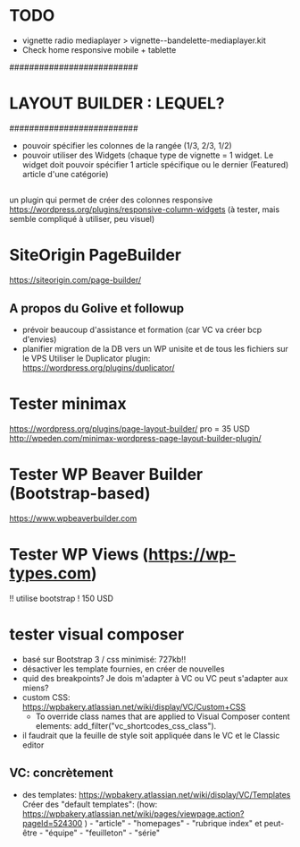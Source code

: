 # TODO

- vignette radio mediaplayer  > vignette--bandelette-mediaplayer.kit
- Check home responsive mobile + tablette

##########################
# LAYOUT BUILDER : LEQUEL?
##########################
- pouvoir spécifier les colonnes de la rangée (1/3, 2/3, 1/2)
- pouvoir utiliser des Widgets (chaque type de vignette = 1 widget. Le widget doit pouvoir spécifier 1 article spécifique ou le dernier (Featured) article d'une catégorie)

## 
un plugin qui permet de créer des colonnes responsive
https://wordpress.org/plugins/responsive-column-widgets
(à tester, mais semble compliqué à utiliser, peu visuel)

# SiteOrigin PageBuilder
https://siteorigin.com/page-builder/

		
		
## A propos du Golive et followup
- prévoir beaucoup d'assistance et formation (car VC va créer bcp d'envies) 
- planifier migration de la DB vers un WP unisite et de tous les fichiers sur le VPS
Utiliser le Duplicator plugin: https://wordpress.org/plugins/duplicator/


# Tester minimax
https://wordpress.org/plugins/page-layout-builder/
pro = 35 USD http://wpeden.com/minimax-wordpress-page-layout-builder-plugin/

# Tester WP Beaver Builder   (Bootstrap-based)
https://www.wpbeaverbuilder.com

# Tester WP Views  (https://wp-types.com) 
!! utilise bootstrap !  150 USD

# tester visual composer
- basé sur Bootstrap 3  / css minimisé: 727kb!!
- désactiver les template fournies, en créer de nouvelles
- quid des breakpoints? Je dois m'adapter à VC ou VC peut s'adapter aux miens?
- custom CSS: https://wpbakery.atlassian.net/wiki/display/VC/Custom+CSS
	- To override class names that are applied to Visual Composer content elements:  add_filter("vc_shortcodes_css_class").
- il faudrait que la feuille de style soit appliquée dans le VC et le Classic editor

## VC: concrètement
- des templates: https://wpbakery.atlassian.net/wiki/display/VC/Templates
Créer des "default templates":
(how: https://wpbakery.atlassian.net/wiki/pages/viewpage.action?pageId=524300 )
		- "article"
		- "homepages"
		- "rubrique index"
		et peut-être
		- "équipe"
		- "feuilleton"
		- "série"
